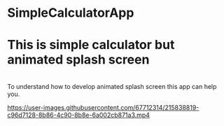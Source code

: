 # SimpleCalculatorApp

# This is simple calculator but animated splash screen
<br>
 To understand how to develop animated splash screen this app can help you.
 


https://user-images.githubusercontent.com/67712314/215838819-c96d7128-8b86-4c90-8b8e-6a002cb871a3.mp4




